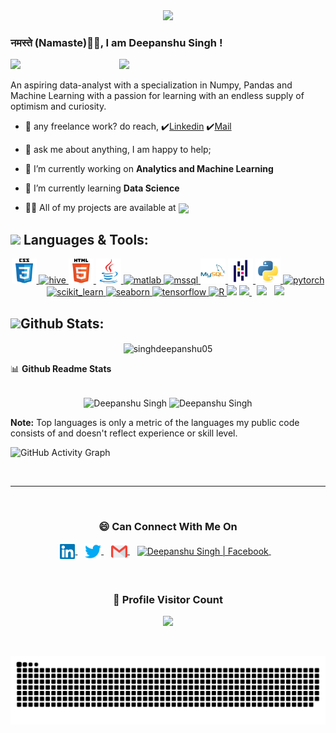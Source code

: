 <div id="header" align="center">
  <img src="https://aryng.com/assets/img/ani2.gif" width="400"/>
</div>


### नमस्ते (Namaste)🙏🏻, I am Deepanshu Singh !
<img align='right' src="https://media3.giphy.com/media/3oKIPEqDGUULpEU0aQ/giphy.gif?cid=ecf05e47938u2686ztgnyxevl2ujamfey64zvg1o0udsinkd&rid=giphy.gif&ct=g" width="330">

<a href="https://github.com/durgeshrai633/readme-typing-svg"><img
        src="https://readme-typing-svg.herokuapp.com?lines=Data+Analyst;&center=true&width=400&height=50"></a>



An aspiring data-analyst with a specialization in Numpy, Pandas and Machine Learning with a passion for learning with an endless supply of optimism and curiosity.


- 💼 any freelance work? do reach, ✔️[Linkedin](https://www.linkedin.com/in/deepanshu-singh-a8811b103/)
✔️[Mail](https://mail.google.com/mail/u/0/?view=cm&fs=1&to=singh.deepanshu1736@gmail.com.com&su=SUBJECT&body=BODY&tf=1)
- 💬 ask me about anything, I am happy to help;
 
- 🔭 I’m currently working on **Analytics and Machine Learning**

- 🌱 I’m currently learning **Data Science**

- 👨‍💻 All of my projects are available at    <a href = "https://github.com/singhdeepanshu05?tab=repositories"><img src = "https://cdn-icons-png.flaticon.com/512/25/25231.png" height="25px" align = "Center"/></a>



<h2 dir="auto"><img src="https://camo.githubusercontent.com/b429fd0344f4072885b19923f824d4616893261e9d7cc2afb62f85224caca070/68747470733a2f2f6d656469612e67697068792e636f6d2f6d656469612f6a32704f476547594b65327843434b7766692f67697068792e676966" width="40" data-animated-image="" </a> <strong>Languages &amp; Tools:</strong></h2>

<p align="center"><a href="https://www.w3schools.com/css/" target="_blank" rel="noreferrer"> <img src="https://raw.githubusercontent.com/devicons/devicon/master/icons/css3/css3-original-wordmark.svg" alt="css3" width="40" height="40"/> </a> <a href="https://hive.apache.org/" target="_blank" rel="noreferrer"> <img src="https://www.vectorlogo.zone/logos/apache_hive/apache_hive-icon.svg" alt="hive" width="40" height="40"/> </a> <a href="https://www.w3.org/html/" target="_blank" rel="noreferrer"> <img src="https://raw.githubusercontent.com/devicons/devicon/master/icons/html5/html5-original-wordmark.svg" alt="html5" width="40" height="40"/> </a> <a href="https://www.java.com" target="_blank" rel="noreferrer"> <img src="https://raw.githubusercontent.com/devicons/devicon/master/icons/java/java-original.svg" alt="java" width="40" height="40"/> </a> <a href="https://www.mathworks.com/" target="_blank" rel="noreferrer"> <img src="https://upload.wikimedia.org/wikipedia/commons/2/21/Matlab_Logo.png" alt="matlab" width="40" height="40"/> </a> <a href="https://www.microsoft.com/en-us/sql-server" target="_blank" rel="noreferrer"> <img src="https://www.svgrepo.com/show/303229/microsoft-sql-server-logo.svg" alt="mssql" width="40" height="40"/> </a> <a href="https://www.mysql.com/" target="_blank" rel="noreferrer"> <img src="https://raw.githubusercontent.com/devicons/devicon/master/icons/mysql/mysql-original-wordmark.svg" alt="mysql" width="40" height="40"/> </a> <a href="https://pandas.pydata.org/" target="_blank" rel="noreferrer"> <img src="https://raw.githubusercontent.com/devicons/devicon/2ae2a900d2f041da66e950e4d48052658d850630/icons/pandas/pandas-original.svg" alt="pandas" width="40" height="40"/> </a> <a href="https://www.python.org" target="_blank" rel="noreferrer"> <img src="https://raw.githubusercontent.com/devicons/devicon/master/icons/python/python-original.svg" alt="python" width="40" height="40"/> </a> <a href="https://pytorch.org/" target="_blank" rel="noreferrer"> <img src="https://www.vectorlogo.zone/logos/pytorch/pytorch-icon.svg" alt="pytorch" width="40" height="40"/> </a> <a href="https://scikit-learn.org/" target="_blank" rel="noreferrer"> <img src="https://upload.wikimedia.org/wikipedia/commons/0/05/Scikit_learn_logo_small.svg" alt="scikit_learn" width="40" height="40"/> </a> <a href="https://seaborn.pydata.org/" target="_blank" rel="noreferrer"> <img src="https://seaborn.pydata.org/_images/logo-mark-lightbg.svg" alt="seaborn" width="40" height="40"/> </a> <a href="https://www.tensorflow.org" target="_blank" rel="noreferrer"> <img src="https://www.vectorlogo.zone/logos/tensorflow/tensorflow-icon.svg" alt="tensorflow" width="40" height="40"/> 
<img alt="R" src="https://image.pngaaa.com/764/1525764-middle.png" height="25px" />
<a href="https://www.tableau.com/" target="_blank"> <img src="https://img.icons8.com/color/48/000000/tableau-software.png"/></a> 
    </a> <a style="padding-right:8px;" href="https://www.microsoft.com/en-in/microsoft-365/excel" target="_blank"><img src="https://img.icons8.com/fluency/48/000000/microsoft-excel-2019.png"/> </a>
    <a style="padding-right:8px;" href="https://www.microsoft.com/en-us/microsoft-365/powerpoint" target="_blank"> <img src="https://img.icons8.com/color/48/000000/microsoft-powerpoint-2019--v1.png"/></a>
    <a style="padding-right:8px;" href="https://www.microsoft.com/en-us/microsoft-365/word" target="_blank"> <img src="https://img.icons8.com/ios-filled/50/000000/ms-word.png"/></a></p>


<h2 dir="auto"><img src="https://camo.githubusercontent.com/6324b8a2d7c4e78c6271e5bdb479001f501fe1108cdd4a0563d5b08758feb0c4/68747470733a2f2f6d656469612e67697068792e636f6d2f6d656469612f5a434e36463346416b7773794f47553252532f67697068792e676966" width="60" data-animated-image="" <strong>Github Stats:</strong></h2>


<p align="center"><img align="center" src="https://github-readme-streak-stats.herokuapp.com/?user=singhdeepanshu05&theme=black-ice&hide_border=true&stroke=0000&background=060A0CD0" alt="singhdeepanshu05" /></p>

<summary><g-emoji class="g-emoji" alias="bar_chart" fallback-src="https://github.githubassets.com/images/icons/emoji/unicode/1f4ca.png">📊</g-emoji> <b>Github Readme Stats</b></summary>
 <br>
 <p align="center" dir="auto"><img width="430" align="center" src="https://github-readme-stats.vercel.app/api?username=singhdeepanshu05&show_icons=true&count_private=true&theme=react&hide_border=true&bg_color=0D1117" alt="Deepanshu Singh" >
 <img align="center" src="https://github-readme-stats.vercel.app/api/top-langs?username=singhdeepanshu05&langs_count=8&count_private=true&layout=compact&theme=react&hide_border=true&bg_color=0D1117" alt="Deepanshu Singh" /></p>
  <b>Note:</b> Top languages is only a metric of the languages my public code consists of and doesn't reflect experience or skill level.
</details>




![GitHub Activity Graph](https://activity-graph.herokuapp.com/graph?username=singhdeepanshu05&bg_color=000000&color=4fff67&line=4fff67&point=ffffff&area=true&hide_border=true)  </p>








 <br> 
 
 <hr>
 
 <br>

  <div align="center">
  <h3><b>😄 Can Connect With Me On</b></h3>
  </div>
<p align="center">
<a href="https://linkedin.com/in/deepanshu-singh-a8811b103" target="_blank">
  <img align="center" alt="Deepanshu Singh | Linkedin" width="24px" src="https://github.com/SatYu26/SatYu26/blob/master/Assets/Linkedin.svg" />
</a> &nbsp;&nbsp;
<a href="https://twitter.com/deepanshu1736" target="_blank">
  <img align="center" alt="Deepanshu Singh | Twitter" width="26px" src="https://github.com/SatYu26/SatYu26/blob/master/Assets/Twitter.svg" />
</a> &nbsp;&nbsp;
<a href="mailto:singh.deepanshu1736@gmail.com" >
  <img align="center" alt="Deepanshu Singh | Gmail" width="26px" src="https://github.com/SatYu26/SatYu26/blob/master/Assets/Gmail.svg" />
</a> &nbsp;&nbsp;
<a href="https://www.facebook.com/deepanshu.singh.9883/">
    <img align="center" alt="Deepanshu Singh | Facebook" width="24px" src="https://upload.wikimedia.org/wikipedia/en/thumb/0/04/Facebook_f_logo_%282021%29.svg/100px-Facebook_f_logo_%282021%29.svg.png" />
</a> &nbsp;&nbsp;
<p>
  
<br>
  
<div align=center>
  <h3><b>📍 Profile Visitor Count</b></h3>
</div>
    
<!-- retro visitor counter -->  
<p align="center" >   
  <img src="https://profile-counter.glitch.me/singhdeepanshu05/count.svg" />  
</p>
   
  
  
  
  
  
  
  
  
  
  
  
  
  <br>
  <p align="center">
  <img src="https://raw.githubusercontent.com/Platane/snk/output/github-contribution-grid-snake.svg" alt="snake"></center>
</p>

